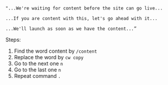 ```text

"...We're waiting for content before the site can go live...

...If you are content with this, let's go ahead with it...

...We'll launch as soon as we have the content...”

```

Steps:

1. Find the word content by `/content`
2. Replace the word by `cw copy`
3. Go to the next one `n`
4. Go to the last one `n`
5. Repeat command `.`
